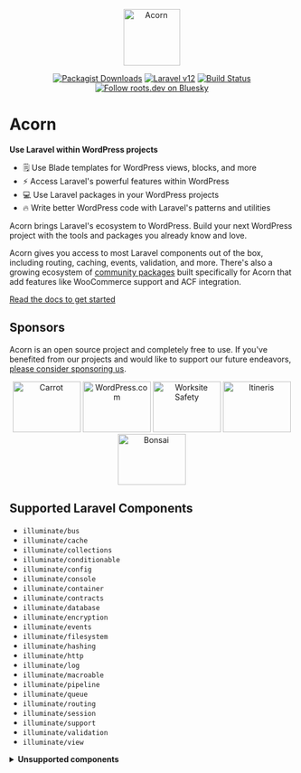 <p align="center">
  <a href="https://roots.io/acorn/">
    <img alt="Acorn" src="https://cdn.roots.io/app/uploads/logo-acorn.svg" height="100">
  </a>
</p>

<p align="center">
  <a href="https://packagist.org/packages/roots/acorn"><img alt="Packagist Downloads" src="https://img.shields.io/packagist/dt/roots/acorn?label=downloads&colorB=2b3072&colorA=525ddc&style=flat-square"></a>
  <a href="https://laravel.com/docs/12.x"><img alt="Laravel v12" src="https://img.shields.io/static/v1?label=laravel&message=v12&logo=Laravel&style=flat-square&color=f9322c"></a>
  <a href="https://github.com/roots/acorn/actions/workflows/main.yml"><img alt="Build Status" src="https://img.shields.io/github/actions/workflow/status/roots/acorn/main.yml?branch=main&logo=github&label=CI&style=flat-square"></a>
  <a href="https://bsky.app/profile/roots.dev"><img alt="Follow roots.dev on Bluesky" src="https://img.shields.io/badge/follow-@roots.dev-0085ff?logo=bluesky&style=flat-square"></a>
</p>

# Acorn 

**Use Laravel within WordPress projects**

- 🗒️ Use Blade templates for WordPress views, blocks, and more
- ⚡️ Access Laravel's powerful features within WordPress
- 💻 Use Laravel packages in your WordPress projects
- 🔥 Write better WordPress code with Laravel's patterns and utilities

Acorn brings Laravel's ecosystem to WordPress. Build your next WordPress project with the tools and packages you already know and love.

Acorn gives you access to most Laravel components out of the box, including routing, caching, events, validation, and more. There's also a growing ecosystem of [community packages](https://roots.io/acorn/docs/available-packages/) built specifically for Acorn that add features like WooCommerce support and ACF integration.

[Read the docs to get started](https://roots.io/acorn/docs/installation/)

## Sponsors

Acorn is an open source project and completely free to use. If you've benefited from our projects and would like to support our future endeavors, [please consider sponsoring us](https://github.com/sponsors/roots).

<div align="center">
<a href="https://carrot.com/"><img src="https://cdn.roots.io/app/uploads/carrot.svg" alt="Carrot" width="120" height="90"></a> <a href="https://wordpress.com/"><img src="https://cdn.roots.io/app/uploads/wordpress.svg" alt="WordPress.com" width="120" height="90"></a> <a href="https://worksitesafety.ca/careers/"><img src="https://cdn.roots.io/app/uploads/worksite-safety.svg" alt="Worksite Safety" width="120" height="90"></a> <a href="https://www.itineris.co.uk/"><img src="https://cdn.roots.io/app/uploads/itineris.svg" alt="Itineris" width="120" height="90"></a> <a href="https://bonsai.so/"><img src="https://cdn.roots.io/app/uploads/bonsai.svg" alt="Bonsai" width="120" height="90"></a>
</div>

## Supported Laravel Components

* `illuminate/bus`
* `illuminate/cache`
* `illuminate/collections`
* `illuminate/conditionable`
* `illuminate/config`
* `illuminate/console`
* `illuminate/container`
* `illuminate/contracts`
* `illuminate/database`
* `illuminate/encryption`
* `illuminate/events`
* `illuminate/filesystem`
* `illuminate/hashing`
* `illuminate/http`
* `illuminate/log`
* `illuminate/macroable`
* `illuminate/pipeline`
* `illuminate/queue`
* `illuminate/routing`
* `illuminate/session`
* `illuminate/support`
* `illuminate/validation`
* `illuminate/view`

<details>
  <summary><b>Unsupported components</b></summary>

  * `illuminate/auth`
  * `illuminate/broadcasting`
  * `illuminate/cookie`
  * `illuminate/mail`
  * `illuminate/notifications`
  * `illuminate/pagination` ([Available via Log1x/pagi](https://github.com/Log1x/pagi))
  * `illuminate/redis`
  * `illuminate/testing`
  * `illuminate/translation`
  
</details>
